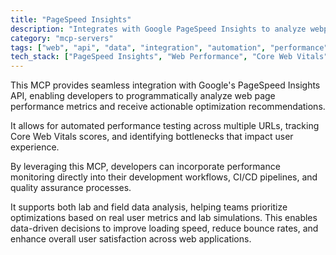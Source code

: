 ```yaml
---
title: "PageSpeed Insights"
description: "Integrates with Google PageSpeed Insights to analyze webpage performance and provide optimization recommendations for improved loading speed and user experience."
category: "mcp-servers"
tags: ["web", "api", "data", "integration", "automation", "performance", "monitoring", "optimization"]
tech_stack: ["PageSpeed Insights", "Web Performance", "Core Web Vitals", "Google APIs", "Web Optimization", "CI/CD", "Quality Assurance"]
---
```


This MCP provides seamless integration with Google's PageSpeed Insights API, enabling developers to programmatically analyze web page performance metrics and receive actionable optimization recommendations. 

It allows for automated performance testing across multiple URLs, tracking Core Web Vitals scores, and identifying bottlenecks that impact user experience.

By leveraging this MCP, developers can incorporate performance monitoring directly into their development workflows, CI/CD pipelines, and quality assurance processes. 

It supports both lab and field data analysis, helping teams prioritize optimizations based on real user metrics and lab simulations. This enables data-driven decisions to improve loading speed, reduce bounce rates, and enhance overall user satisfaction across web applications.